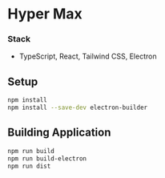 # Hyper Max

### Stack
* TypeScript, React, Tailwind CSS, Electron

## Setup
```bash
npm install
npm install --save-dev electron-builder
```

## Building Application
```bash
npm run build
npm run build-electron
npm run dist